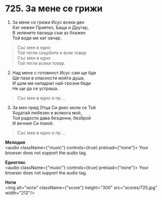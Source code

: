 # 725. За мене се грижи

1. За мене се грижи Исус всеки ден  
Кат нежен Приятел, Баща и Другар,  
В зелените пасища съм аз блажен  
Той води ме кат овчар.  

> Със мен в едно  
> Той тегли скърбите и всяк товар  
> Със мен в едно  
> Той тегли всеки товар.  

2. Над мене с готовност Исус сам ще бди  
Ще пази в опасности мойта душа,  
И щом ме нападнат най-грозни беди  
Не ще да се устраша.  

> Със мен в едно и пр ...  

3. За мен пред Отца Си днес моли се Той  
Ходатай любезен е всякога мой,  
Той радости дава безценни, безброй  
И вечния Си покой.  

> Със мен в едно и пр ...

**Мелодия**  
<audio className={"music"} controls={true} preload={"none"}>
    <source src="mp3/725.mp3" type="audio/mpeg"/>
    Your browser does not support the audio tag.
</audio>

**Едноглас**  
<audio className={"music"} controls={true} preload={"none"}>
    <source src="transp/725.mp3" type="audio/mpeg"/>
    Your browser does not support the audio tag.
</audio>

**Ноти**  
<img alt="ноти" className={"score"} height="300" src="scores/725.jpg" width="212"/>
